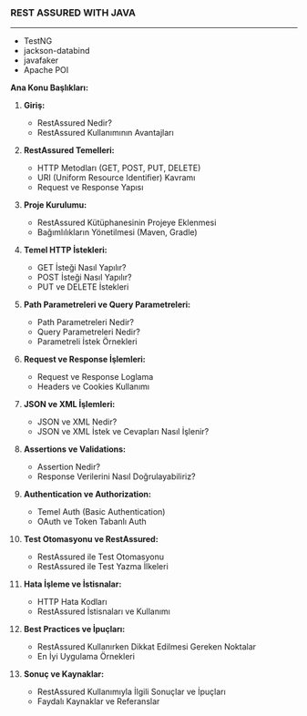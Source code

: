 ### **REST ASSURED WITH JAVA**

------

- TestNG 
- jackson-databind
- javafaker
- Apache POI



**Ana Konu Başlıkları:**

1. **Giriş:**
    - RestAssured Nedir?
    - RestAssured Kullanımının Avantajları

2. **RestAssured Temelleri:**
    - HTTP Metodları (GET, POST, PUT, DELETE)
    - URI (Uniform Resource Identifier) Kavramı
    - Request ve Response Yapısı

3. **Proje Kurulumu:**
    - RestAssured Kütüphanesinin Projeye Eklenmesi
    - Bağımlılıkların Yönetilmesi (Maven, Gradle)

4. **Temel HTTP İstekleri:**
    - GET İsteği Nasıl Yapılır?
    - POST İsteği Nasıl Yapılır?
    - PUT ve DELETE İstekleri

5. **Path Parametreleri ve Query Parametreleri:**
    - Path Parametreleri Nedir?
    - Query Parametreleri Nedir?
    - Parametreli İstek Örnekleri

6. **Request ve Response İşlemleri:**
    - Request ve Response Loglama
    - Headers ve Cookies Kullanımı

7. **JSON ve XML İşlemleri:**
    - JSON ve XML Nedir?
    - JSON ve XML İstek ve Cevapları Nasıl İşlenir?

8. **Assertions ve Validations:**
    - Assertion Nedir?
    - Response Verilerini Nasıl Doğrulayabiliriz?

9. **Authentication ve Authorization:**
    - Temel Auth (Basic Authentication)
    - OAuth ve Token Tabanlı Auth

10. **Test Otomasyonu ve RestAssured:**
    - RestAssured ile Test Otomasyonu
    - RestAssured ile Test Yazma İlkeleri

11. **Hata İşleme ve İstisnalar:**
    - HTTP Hata Kodları
    - RestAssured İstisnaları ve Kullanımı

12. **Best Practices ve İpuçları:**
    - RestAssured Kullanırken Dikkat Edilmesi Gereken Noktalar
    - En İyi Uygulama Örnekleri

13. **Sonuç ve Kaynaklar:**
    - RestAssured Kullanımıyla İlgili Sonuçlar ve İpuçları
    - Faydalı Kaynaklar ve Referanslar
